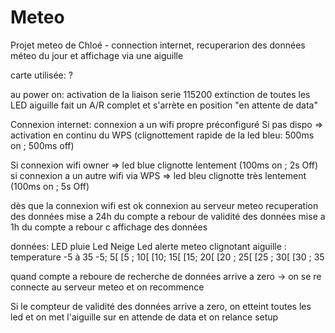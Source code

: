 # Meteo
Projet meteo de Chloé - connection internet, recuperarion des données méteo du jour et affichage via une aiguille

carte utilisée: ?

au power on:
activation de la liaison serie 115200
extinction de toutes les LED
aiguille fait un A/R complet et s'arrète en position "en attente de data"

Connexion internet:
connexion a un wifi propre préconfiguré
Si pas dispo => activation en continu du WPS  (clignottement rapide de la led bleu: 500ms on ; 500ms off)

Si connexion wifi owner => led blue clignotte lentement (100ms on ; 2s Off)
si connexion a un autre wifi via WPS => led bleu clignotte très lentement (100ms on ; 5s Off)

dès que la connexion wifi est ok
connexion au serveur meteo
recuperation des données
mise a 24h du compte a rebour de validité des données
mise a 1h du compte a rebour c
affichage des données

données:
LED pluie
Led Neige
Led alerte meteo clignotant
aiguille : temperature -5 à 35
-5; 5[ 
[5 ; 10[
[10; 15[
[15; 20[
[20 ; 25[
[25 ; 30[
[30 ; 35

quand compte a reboure de recherche de données arrive a zero -> on se re connecte au serveur meteo et on recommence

Si le compteur de validité des données arrive a zero, on etteint toutes les led et on met l'aiguille sur en attende de data et on relance setup



